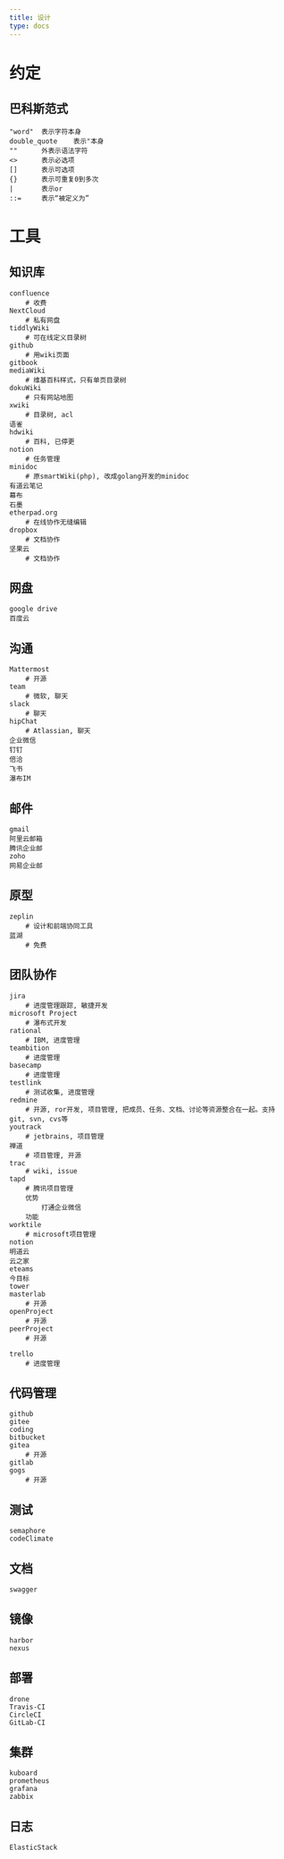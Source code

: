 ```yaml
---
title: 设计
type: docs
---
```


# 约定
## 巴科斯范式
    "word"  表示字符本身
    double_quote    表示"本身
    ""      外表示语法字符
    <>      表示必选项
    []      表示可选项
    {}      表示可重复0到多次
    |       表示or
    ::=     表示“被定义为”
# 工具
## 知识库
    confluence
        # 收费
    NextCloud
        # 私有网盘
    tiddlyWiki
        # 可在线定义目录树
    github
        # 用wiki页面
    gitbook
    mediaWiki
        # 维基百科样式，只有单页目录树
    dokuWiki
        # 只有网站地图
    xwiki
        # 目录树, acl
    语雀
    hdwiki
        # 百科, 已停更
    notion
        # 任务管理
    minidoc
        # 原smartWiki(php), 改成golang开发的minidoc
    有道云笔记
    幕布
    石墨
    etherpad.org
        # 在线协作无缝编辑
    dropbox
        # 文档协作
    坚果云
        # 文档协作
## 网盘
    google drive
    百度云
## 沟通
    Mattermost
        # 开源
    team
        # 微软, 聊天
    slack
        # 聊天
    hipChat
        # Atlassian, 聊天
    企业微信
    钉钉
    倍洽
    飞书
    瀑布IM
## 邮件
    gmail
    阿里云邮箱
    腾讯企业邮
    zoho
    网易企业邮
## 原型
    zeplin
        # 设计和前端协同工具
    蓝湖
        # 免费
## 团队协作
    jira
        # 进度管理跟踪, 敏捷开发
    microsoft Project
        # 瀑布式开发
    rational
        # IBM, 进度管理
    teambition
        # 进度管理
    basecamp
        # 进度管理
    testlink
        # 测试收集, 进度管理
    redmine
        # 开源, ror开发, 项目管理, 把成员、任务、文档、讨论等资源整合在一起。支持git, svn, cvs等
    youtrack
        # jetbrains, 项目管理
    禅道
        # 项目管理, 开源
    trac
        # wiki, issue
    tapd
        # 腾讯项目管理
        优势
            打通企业微信
        功能
    worktile
        # microsoft项目管理
    notion
    明道云
    云之家
    eteams
    今目标
    tower
    masterlab
        # 开源
    openProject
        # 开源
    peerProject
        # 开源

    trello
        # 进度管理
## 代码管理
    github
    gitee
    coding
    bitbucket
    gitea
        # 开源
    gitlab
    gogs
        # 开源
## 测试
    semaphore
    codeClimate
## 文档
    swagger
## 镜像
    harbor
    nexus
## 部署
    drone
    Travis-CI
    CircleCI
    GitLab-CI
## 集群
    kuboard
    prometheus
    grafana
    zabbix
## 日志
    ElasticStack